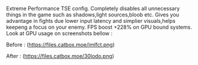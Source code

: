 Extreme Performance TSE config. 
Completely disables all unnecessary things in the game such as shadows,light sources,bloob etc.
Gives you advantage in fights due lower input latency and simplier visuals,helps keepeng a focus on your enemy.
FPS boost +228% on GPU bound systems. Look at GPU usage on screenshots bellow :

Before :
(https://files.catbox.moe/jmlfct.png)

After :
(https://files.catbox.moe/30lodo.png)
